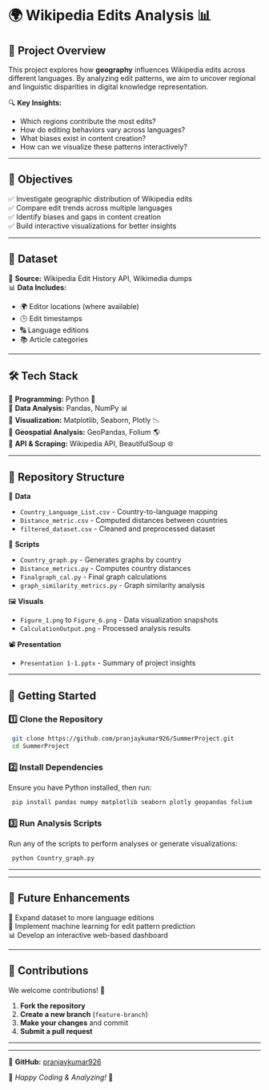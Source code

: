 # 🌍 Wikipedia Edits Analysis 📊


## 🚀 Project Overview
This project explores how **geography** influences Wikipedia edits across different languages. By analyzing edit patterns, we aim to uncover regional and linguistic disparities in digital knowledge representation.

🔍 **Key Insights:**
- Which regions contribute the most edits?
- How do editing behaviors vary across languages?
- What biases exist in content creation?
- How can we visualize these patterns interactively?

---

## 🎯 Objectives
✅ Investigate geographic distribution of Wikipedia edits  
✅ Compare edit trends across multiple languages  
✅ Identify biases and gaps in content creation  
✅ Build interactive visualizations for better insights  

---

## 📂 Dataset
📌 **Source:** Wikipedia Edit History API, Wikimedia dumps  
📊 **Data Includes:**
- 🌍 Editor locations (where available)
- 🕒 Edit timestamps
- 🔠 Language editions
- 📚 Article categories

---

## 🛠️ Tech Stack
🔹 **Programming:** Python 🐍  
🔹 **Data Analysis:** Pandas, NumPy 📊  
🔹 **Visualization:** Matplotlib, Seaborn, Plotly 📉  
🔹 **Geospatial Analysis:** GeoPandas, Folium 🌎  
🔹 **API & Scraping:** Wikipedia API, BeautifulSoup 🌐  

---

## 📌 Repository Structure
📂 **Data**  
- `Country_Language_List.csv` - Country-to-language mapping
- `Distance_metric.csv` - Computed distances between countries
- `filtered_dataset.csv` - Cleaned and preprocessed dataset

📜 **Scripts**  
- `Country_graph.py` - Generates graphs by country
- `Distance_metrics.py` - Computes country distances
- `Finalgraph_cal.py` - Final graph calculations
- `graph_similarity_metrics.py` - Graph similarity analysis

🖼️ **Visuals**  
- `Figure_1.png` to `Figure_6.png` - Data visualization snapshots
- `CalculationOutput.png` - Processed analysis results

📽️ **Presentation**  
- `Presentation 1-1.pptx` - Summary of project insights

---

## 🚀 Getting Started
### 1️⃣ Clone the Repository
```sh
 git clone https://github.com/pranjaykumar926/SummerProject.git
 cd SummerProject
```

### 2️⃣ Install Dependencies
Ensure you have Python installed, then run:
```sh
 pip install pandas numpy matplotlib seaborn plotly geopandas folium
```

### 3️⃣ Run Analysis Scripts
Run any of the scripts to perform analyses or generate visualizations:
```sh
 python Country_graph.py
```

---
---

## 📅 Future Enhancements
🌟 Expand dataset to more language editions  
🤖 Implement machine learning for edit pattern prediction  
📊 Develop an interactive web-based dashboard  

---

## 🤝 Contributions
We welcome contributions! 🚀
1. **Fork the repository**
2. **Create a new branch** (`feature-branch`)
3. **Make your changes** and commit
4. **Submit a pull request**

---


---

🐙 **GitHub:** [pranjaykumar926](https://github.com/pranjaykumar926)  

🚀 _Happy Coding & Analyzing!_ 🎯
